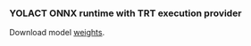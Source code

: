 ### YOLACT ONNX runtime with TRT execution provider

Download model [weights](https://drive.google.com/file/d/1bkHD6EMLVhxKFv1L9ZHc-OOWmOKvj8pi/view?usp=sharing).
